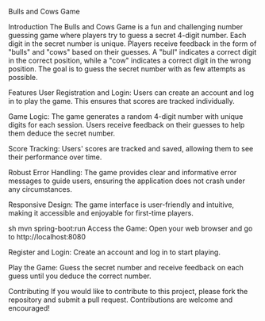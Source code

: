 Bulls and Cows Game

Introduction
The Bulls and Cows Game is a fun and challenging number guessing game where players try to guess a secret 4-digit number. Each digit in the secret number is unique. Players receive feedback in the form of "bulls" and "cows" based on their guesses. A "bull" indicates a correct digit in the correct position, while a "cow" indicates a correct digit in the wrong position. The goal is to guess the secret number with as few attempts as possible.

Features
User Registration and Login: Users can create an account and log in to play the game. This ensures that scores are tracked individually.

Game Logic: The game generates a random 4-digit number with unique digits for each session. Users receive feedback on their guesses to help them deduce the secret number.

Score Tracking: Users' scores are tracked and saved, allowing them to see their performance over time.

Robust Error Handling: The game provides clear and informative error messages to guide users, ensuring the application does not crash under any circumstances.

Responsive Design: The game interface is user-friendly and intuitive, making it accessible and enjoyable for first-time players.

sh
mvn spring-boot:run
Access the Game: Open your web browser and go to http://localhost:8080

Register and Login: Create an account and log in to start playing.

Play the Game: Guess the secret number and receive feedback on each guess until you deduce the correct number.

Contributing
If you would like to contribute to this project, please fork the repository and submit a pull request. Contributions are welcome and encouraged!


